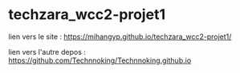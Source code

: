 # techzara_wcc2-projet1

lien vers le site : https://mihangyp.github.io/techzara_wcc2-projet1/

lien vers l'autre depos : https://github.com/Technnoking/Technnoking.github.io
